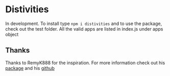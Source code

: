# Distivities

In development. To install type `npm i distivities` and to use the package, check out the test folder. All the valid apps are listed in index.js under apps object

## Thanks

Thanks to RemyK888 for the inspiration. For more information check out his [package](https://github.com/RemyK888/discord-together) and his [github](https://github.com/RemyK888/)
